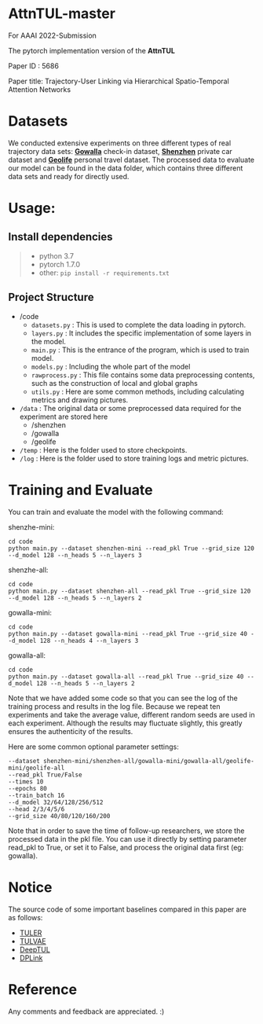 # AttnTUL-master

For AAAI 2022-Submission

The pytorch implementation version of the **AttnTUL**

Paper ID : 5686

Paper title: Trajectory-User Linking via Hierarchical Spatio-Temporal Attention Networks


# Datasets

We conducted extensive experiments on three different types of real trajectory data sets: [**Gowalla**](http://snap.stanford.edu/data/loc-gowalla.html) check-in dataset, [**Shenzhen**](https://github.com/HunanUniversityZhuXiao/PrivateCarTrajectoryData) private car dataset and [**Geolife**](https://www.microsoft.com/en-us/research/project/geolife-building-social-networks-using-human-location-history/) personal travel dataset. The processed data to evaluate our model can be found in the data folder, which contains three different data sets and ready for directly used.


# Usage:

## Install dependencies
> + python 3.7
> + pytorch 1.7.0
> + other: ```pip install -r requirements.txt```

## Project Structure

+ /code
  + `datasets.py` : This is used to complete the data loading in pytorch.
  + `layers.py` : It includes the specific implementation of some layers in the model.
  + `main.py` : This is the entrance of the program, which is used to train model.
  + `models.py` : Including the whole part of the model
  + `rawprocess.py` : This file contains some data preprocessing contents, such as the construction of local and global graphs
  + `utils.py` : Here are some common methods, including calculating metrics and drawing pictures.
+ `/data` : The original data or some preprocessed data required for the experiment are stored here
  + /shenzhen
  + /gowalla
  + /geolife
+ `/temp` : Here is the folder used to store checkpoints.
+ `/log` : Here is the folder used to store training logs and metric pictures.

# Training and Evaluate

You can train and evaluate the model with the following command:

shenzhe-mini:
```
cd code
python main.py --dataset shenzhen-mini --read_pkl True --grid_size 120 --d_model 128 --n_heads 5 --n_layers 3
```
shenzhe-all:
```
cd code
python main.py --dataset shenzhen-all --read_pkl True --grid_size 120 --d_model 128 --n_heads 5 --n_layers 2
```
gowalla-mini:
```
cd code
python main.py --dataset gowalla-mini --read_pkl True --grid_size 40 --d_model 128 --n_heads 4 --n_layers 3
```
gowalla-all:
```
cd code
python main.py --dataset gowalla-all --read_pkl True --grid_size 40 --d_model 128 --n_heads 5 --n_layers 2
```

Note that we have added some code so that you can see the log of the training process and results in the log file. Because we repeat ten experiments and take the average value, different random seeds are used in each experiment. Although the results may fluctuate slightly, this greatly ensures the authenticity of the results.

Here are some common optional parameter settings:
```
--dataset shenzhen-mini/shenzhen-all/gowalla-mini/gowalla-all/geolife-mini/geolife-all
--read_pkl True/False
--times 10
--epochs 80
--train_batch 16
--d_model 32/64/128/256/512
--head 2/3/4/5/6
--grid_size 40/80/120/160/200
```

Note that in order to save the time of follow-up researchers, we store the processed data in the pkl file. You can use it directly by setting parameter read_pkl to True, or set it to False, and process the original data first (eg: gowalla).


# Notice

The source code of some important baselines compared in this paper are as follows:

+ [TULER](https://github.com/gcooq/TUL)
+ [TULVAE](https://github.com/AI-World/IJCAI-TULVAE)
+ [DeepTUL](https://github.com/CodyMiao/DeepTUL)
+ [DPLink](https://github.com/vonfeng/DPLink)


# Reference

Any comments and feedback are appreciated. :)